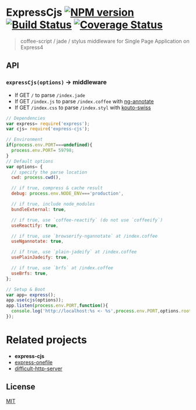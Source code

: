 # ExpressCjs [![NPM version][npm-image]][npm] [![Build Status][travis-image]][travis] [![Coverage Status][coveralls-image]][coveralls]

> coffee-script / jade / stylus middleware for Single Page Application on Express4

## API

### `expressCjs(options)` -> middleware

* If GET `/` to parse `/index.jade`
* If GET `/index.js` to parse `/index.coffee` with [ng-annotate][1]
* If GET `/index.css` to parse `/index.styl` with [kouto-swiss][2]

[1]: https://github.com/olov/ng-annotate#readme
[2]: http://kouto-swiss.io/

```js
// Dependencies
var express= require('express');
var cjs= require('express-cjs');

// Environment
if(process.env.PORT===undefined){
  process.env.PORT= 59798;
}
// Default options
var options= {
  // specify the parse location
  cwd: process.cwd(),

  // if true, compress & cache result
  debug: process.env.NODE_ENV==='production',

  // if true, include node_modules
  bundleExternal: true,

  // if true, use `coffee-reactify` (do not use `coffeeify`)
  useReactify: true,

  // if true, use `browserify-ngannotate` at /index.coffee
  useNgannotate: true,

  // if true, use `plain-jadeify` at /index.coffee
  usePlainJadeify: true,

  // if true, use `brfs` at /index.coffee
  useBrfs: true,
};

// Setup & Boot
var app= express();
app.use(cjs(options));
app.listen(process.env.PORT,function(){
  console.log('http://localhost:%s <- %s',process.env.PORT,options.root);
});
```

# Related projects
* __express-cjs__
* [express-onefile](https://github.com/59naga/express-onefile#readme)
* [difficult-http-server](https://github.com/59naga/difficult-http-server#readme)

License
---
[MIT][License]

[License]: http://59naga.mit-license.org/

[sauce-image]: http://soysauce.berabou.me/u/59798/express-cjs.svg
[sauce]: https://saucelabs.com/u/59798
[npm-image]:https://img.shields.io/npm/v/express-cjs.svg?style=flat-square
[npm]: https://npmjs.org/package/express-cjs
[travis-image]: http://img.shields.io/travis/59naga/express-cjs.svg?style=flat-square
[travis]: https://travis-ci.org/59naga/express-cjs
[coveralls-image]: http://img.shields.io/coveralls/59naga/express-cjs.svg?style=flat-square
[coveralls]: https://coveralls.io/r/59naga/express-cjs?branch=master
